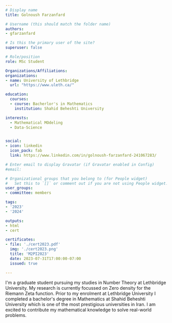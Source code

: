 ```yaml
---
# Display name
title: Golnoush Farzanfard

# Username (this should match the folder name)
authors:
- gfarzanfard

# Is this the primary user of the site?
superuser: false

# Role/position
role: MSc Student

Organizations/Affiliations:
organizations:
- name: University of Lethbridge
  url: "https://www.uleth.ca/"

education:
  courses:
  - course: Bacherlor's in Mathematics
    institution: Shahid Beheshti University

interests:
  - Mathematical MOdeling
  - Data-Science


social:
- icon: linkedin
  icon_pack: fab
  link: https://www.linkedin.com/in/golnoush-farzanfard-241067283/

# Enter email to display Gravatar (if Gravatar enabled in Config)
#email:

# Organizational groups that you belong to (for People widget)
#   Set this to `[]` or comment out if you are not using People widget.
user_groups:
- committee: members

tags:
- '2023'
- '2024'

outputs:
- html
- cert

certificates:
- file: './cert2023.pdf'
  img: './cert2023.png'
  title: 'M2PI2023'
  date: 2023-07-31T17:00:00-07:00
  issued: true

---
```

I'm a graduate student pursuing my studies in Number Theory at Lethbridge
University. My research is currently focussed on Zero density for the Riemann
Zeta function. Prior to my enrolment at Lethbridge University I completed a
bachelor's degree in Mathematics at Shahid Beheshti University which is one of
the most prestigious universities in Iran. I am excited to contribute my
mathematical knowledge to solve real-world problems.

